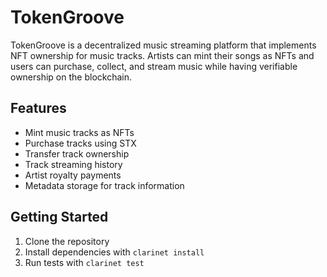 # TokenGroove

TokenGroove is a decentralized music streaming platform that implements NFT ownership for music tracks. Artists can mint their songs as NFTs and users can purchase, collect, and stream music while having verifiable ownership on the blockchain.

## Features
- Mint music tracks as NFTs
- Purchase tracks using STX
- Transfer track ownership
- Track streaming history
- Artist royalty payments
- Metadata storage for track information

## Getting Started
1. Clone the repository
2. Install dependencies with `clarinet install`
3. Run tests with `clarinet test`